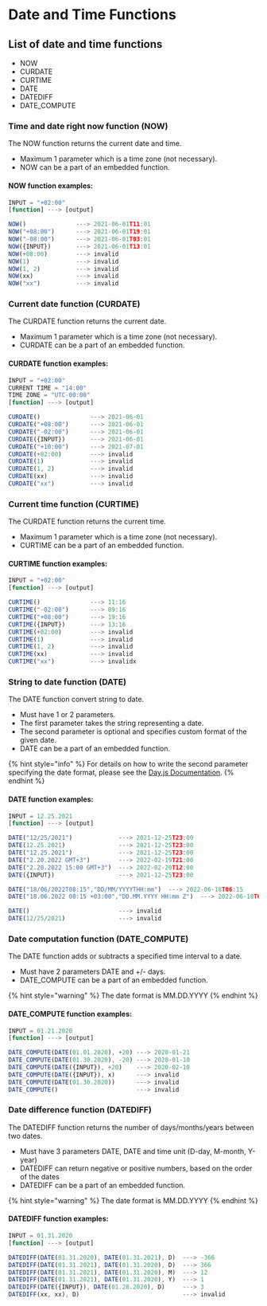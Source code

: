 # Date and Time Functions

## List of date and time functions

* NOW
* CURDATE
* CURTIME
* DATE
* DATEDIFF
* DATE\_COMPUTE

### Time and date right now function (NOW)

The NOW function returns the current date and time.

* Maximum 1 parameter which is a time zone (not necessary).
* NOW can be a part of an embedded function.

#### NOW function examples:

```javascript
INPUT = "+02:00"
[function] ---> [output]

NOW()              ---> 2021-06-01T11:01
NOW("+08:00")      ---> 2021-06-01T19:01
NOW("-08:00")      ---> 2021-06-01T03:01
NOW({INPUT})       ---> 2021-06-01T13:01
NOW(+08:00)        ---> invalid
NOW(1)             ---> invalid
NOW(1, 2)          ---> invalid
NOW(xx)            ---> invalid
NOW("xx")          ---> invalid
```

### Current date function (CURDATE)

The CURDATE function returns the current date.

* Maximum 1 parameter which is a time zone (not necessary).
* CURDATE can be a part of an embedded function.

#### CURDATE function examples:

```javascript
INPUT = "+02:00"
CURRENT TIME = "14:00"
TIME ZONE = "UTC-00:00"
[function] ---> [output]

CURDATE()              ---> 2021-06-01
CURDATE("+08:00")      ---> 2021-06-01
CURDATE("-02:00")      ---> 2021-06-01
CURDATE({INPUT})       ---> 2021-06-01
CURDATE("+10:00")      ---> 2021-07-01
CURDATE(+02:00)        ---> invalid
CURDATE(1)             ---> invalid
CURDATE(1, 2)          ---> invalid
CURDATE(xx)            ---> invalid
CURDATE("xx")          ---> invalid
```

### Current time function (CURTIME)

The CURDATE function returns the current time.

* Maximum 1 parameter which is a time zone (not necessary).
* CURTIME can be a part of an embedded function.

#### CURTIME function examples:

```javascript
INPUT = "+02:00"
[function] ---> [output]

CURTIME()              ---> 11:16
CURTIME("-02:00")      ---> 09:16
CURTIME("+08:00")      ---> 19:16
CURTIME({INPUT})       ---> 13:16
CURTIME(+02:00)        ---> invalid
CURTIME(1)             ---> invalid
CURTIME(1, 2)          ---> invalid
CURTIME(xx)            ---> invalid
CURTIME("xx")          ---> invalidx
```

### String to date function (DATE)

The DATE function convert string to date.

* Must have 1 or 2 parameters.
* The first parameter takes the string representing a date.
* The second parameter is optional and specifies custom format of the given date.
* DATE can be a part of an embedded function.

{% hint style="info" %}
For details on how to write the second parameter specifying the date format, please see the [Day.js Documentation](https://day.js.org/docs/en/parse/string-format).
{% endhint %}

#### DATE function examples:

```javascript
INPUT = 12.25.2021
[function] ---> [output]

DATE("12/25/2021")             ---> 2021-12-25T23:00
DATE(12.25.2021)               ---> 2021-12-25T23:00
DATE("12.25.2021")             ---> 2021-12-25T23:00
DATE("2.20.2022 GMT+3")        ---> 2022-02-19T21:00
DATE("2.20.2022 15:00 GMT+3")  ---> 2022-02-20T12:00
DATE({INPUT})                  ---> 2021-12-25T23:00

DATE("18/06/2022T08:15","DD/MM/YYYYTHH:mm")  ---> 2022-06-18T06:15
DATE("18.06.2022 08:15 +03:00","DD.MM.YYYY HH:mm Z")  ---> 2022-06-18T05:15

DATE()                         ---> invalid
DATE(12/25/2021)               ---> invalid
```

### Date computation function (DATE\_COMPUTE)

The DATE function adds or subtracts a specified time interval to a date.

* Must have 2 parameters DATE and +/- days.
* DATE\_COMPUTE can be a part of an embedded function.

{% hint style="warning" %}
The date format is MM.DD.YYYY
{% endhint %}

#### DATE\_COMPUTE function examples:

```javascript
INPUT = 01.21.2020
[function] ---> [output]

DATE_COMPUTE(DATE(01.01.2020), +20) ---> 2020-01-21
DATE_COMPUTE(DATE(01.30.2020), -20) ---> 2020-01-10
DATE_COMPUTE(DATE({INPUT}), +20)    ---> 2020-02-10
DATE_COMPUTE(DATE({INPUT}), x)      ---> invalid
DATE_COMPUTE(DATE(01.30.2020))      ---> invalid
DATE_COMPUTE()                      ---> invalid
```

### Date difference function (DATEDIFF)

The DATEDIFF function returns the number of days/months/years between two dates.

* Must have 3 parameters DATE, DATE and time unit (D-day, M-month, Y-year)
* DATEDIFF can return negative or positive numbers, based on the order of the dates
* DATEDIFF can be a part of an embedded function.

{% hint style="warning" %}
The date format is MM.DD.YYYY
{% endhint %}

#### DATEDIFF function examples:

```javascript
INPUT = 01.31.2020
[function] ---> [output]

DATEDIFF(DATE(01.31.2020), DATE(01.31.2021), D)  ---> -366
DATEDIFF(DATE(01.31.2021), DATE(01.31.2020), D)  ---> 366
DATEDIFF(DATE(01.31.2021), DATE(01.31.2020), M)  ---> 12
DATEDIFF(DATE(01.31.2021), DATE(01.31.2020), Y)  ---> 1
DATEDIFF(DATE({INPUT}), DATE(01.28.2020), D)     ---> 3
DATEDIFF(xx, xx), D)                             ---> invalid
```
